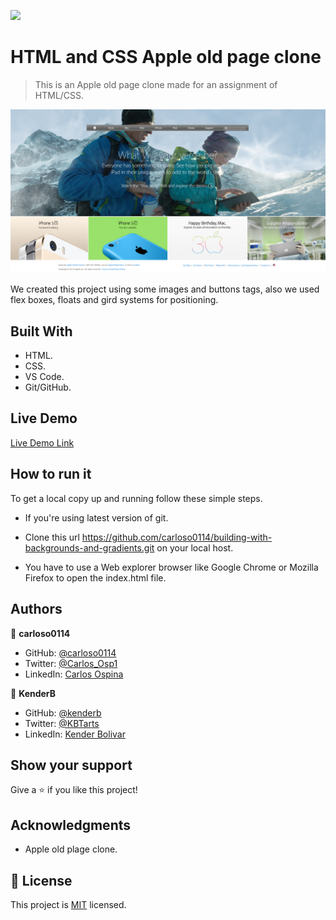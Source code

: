 ![](https://img.shields.io/badge/Microverse-blueviolet)

# HTML and CSS Apple old page clone

> This is an Apple old page clone made for an assignment of HTML/CSS.

![screenshot](./app_screenshot.png)

We created this project using some images and buttons tags, also we used flex boxes, floats and gird systems for positioning.


## Built With

- HTML.
- CSS.
- VS Code.
- Git/GitHub.


## Live Demo

[Live Demo Link](https://carloso0114.github.io/building-with-backgrounds-and-gradients/)


## How to run it

To get a local copy up and running follow these simple steps.


* If you're using latest version of git.

* Clone this url https://github.com/carloso0114/building-with-backgrounds-and-gradients.git on your local host.

* You have to use a Web explorer browser like Google Chrome or Mozilla Firefox to open the index.html file.


## Authors

👤 **carloso0114**

- GitHub: [@carloso0114](https://github.com/carloso0114)
- Twitter: [@Carlos_Osp1](https://twitter.com/Carlos_Osp1)
- LinkedIn: [Carlos Ospina](https://www.linkedin.com/in/carlos-ospina-242b831a6/)

👤 **KenderB**

- GitHub: [@kenderb](https://github.com/githubhandle)
- Twitter: [@KBTarts](https://twitter.com/KBTarts)
- LinkedIn: [Kender Bolivar](https://www.linkedin.com/in/kender-bolivar-1736086b//)

## Show your support

Give a ⭐️ if you like this project!

## Acknowledgments

- Apple old plage clone.

## 📝 License

This project is [MIT](https://github.com/carloso0114/building-with-backgrounds-and-gradients/blob/master/LICENSE) licensed.

